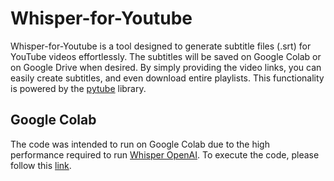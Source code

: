 # Whisper-for-Youtube
Whisper-for-Youtube is a tool designed to generate subtitle files (.srt) for YouTube videos effortlessly. The subtitles will be saved on Google Colab or on Google Drive when desired. By simply providing the video links, you can easily create subtitles, and even download entire playlists. 
This functionality is powered by the [pytube](https://github.com/pytube/pytube) library.
## Google Colab
The code was intended to run on Google Colab due to the high performance required to run [Whisper OpenAI](https://github.com/openai/whisper). To execute the code, please follow this [link](https://colab.research.google.com/github/viniciusdutra314/Whisper-for-all/blob/main/whisper-for-yt.ipynb).




